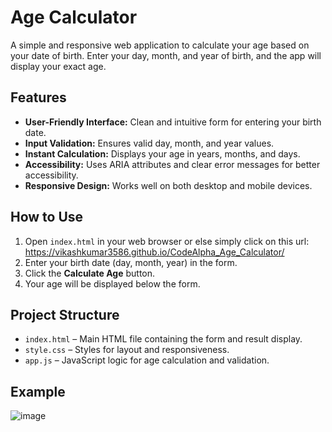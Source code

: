# Age Calculator

A simple and responsive web application to calculate your age based on your date of birth. Enter your day, month, and year of birth, and the app will display your exact age.

## Features

- **User-Friendly Interface:** Clean and intuitive form for entering your birth date.
- **Input Validation:** Ensures valid day, month, and year values.
- **Instant Calculation:** Displays your age in years, months, and days.
- **Accessibility:** Uses ARIA attributes and clear error messages for better accessibility.
- **Responsive Design:** Works well on both desktop and mobile devices.

## How to Use

1. Open `index.html` in your web browser or else simply click on this url: https://vikashkumar3586.github.io/CodeAlpha_Age_Calculator/
2. Enter your birth date (day, month, year) in the form.
3. Click the **Calculate Age** button.
4. Your age will be displayed below the form.

## Project Structure

- `index.html` – Main HTML file containing the form and result display.
- `style.css` – Styles for layout and responsiveness.
- `app.js` – JavaScript logic for age calculation and validation.

## Example
![image](https://github.com/user-attachments/assets/9f69bcce-0593-490d-beb4-35c05d52e497)

